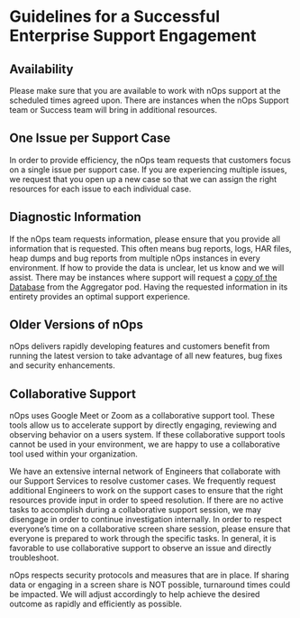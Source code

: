 # Guidelines for a Successful Enterprise Support Engagement

## Availability
Please make sure that you are available to work with nOps support at the scheduled times agreed upon. There are instances when the nOps Support team or Success team will bring in additional resources.

## One Issue per Support Case
In order to provide efficiency, the nOps team requests that customers focus on a single issue per support case. If you are experiencing multiple issues, we request that you open up a new case so that we can assign the right resources for each issue to each individual case.

## Diagnostic Information
If the nOps team requests information, please ensure that you provide all information that is requested. This often means bug reports, logs, HAR files, heap dumps and bug reports from multiple nOps instances in every environment. If how to provide the data is unclear, let us know and we will assist. There may be instances where support will request a [copy of the Database](https://github.com/nOps/nOps-utilities/tree/main/aggregator-backup#reliable-usage) from the Aggregator pod. Having the requested information in its entirety provides an optimal support experience.

## Older Versions of nOps

nOps delivers rapidly developing features and customers benefit from running the latest version to take advantage of all new features, bug fixes and security enhancements. 

## Collaborative Support
nOps uses Google Meet or Zoom as a collaborative support tool. These tools allow us to accelerate support by directly engaging, reviewing and observing behavior on a users system. If these collaborative support tools cannot be used in your environment, we are happy to use a collaborative tool used within your organization.

We have an extensive internal network of Engineers that collaborate with our Support Services to resolve customer cases. We frequently request additional Engineers to work on the support cases to ensure that the right resources provide input in order to speed resolution. If there are no active tasks to accomplish during a collaborative support session, we may disengage in order to continue investigation internally.
In order to respect everyone’s time on a collaborative screen share session, please ensure that everyone is prepared to work through the specific tasks. In general, it is favorable to use collaborative support to observe an issue and directly troubleshoot.

nOps respects security protocols and measures that are in place. If sharing data or engaging in a screen share is NOT possible, turnaround times could be impacted. We will adjust accordingly to help achieve the desired outcome as rapidly and efficiently as possible.